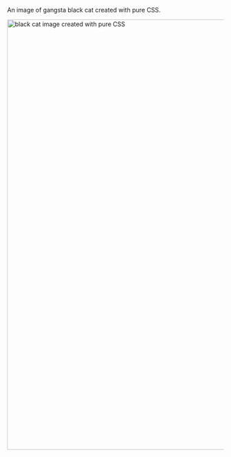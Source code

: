 An image of gangsta black cat created with pure CSS.

<img width="1000" alt="black cat image created with pure CSS" src="https://user-images.githubusercontent.com/72078274/122648236-28498e80-d120-11eb-82f1-4270d094d384.png">